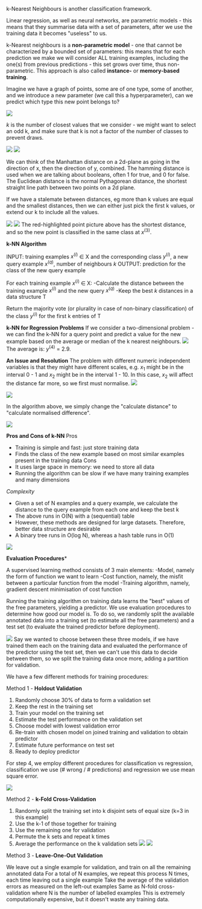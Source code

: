 k-Nearest Neighbours is another classification framework. 

Linear regression, as well as neural networks, are parametric models - this means that they summarise data with a set of parameters, after we use the training data it becomes "useless" to us.

k-Nearest neighbours is a **non-parametric model** - one that cannot be characterized by a bounded set of parameters: this means that for each prediction we make we will consider ALL training examples, including the one(s) from previous predictions - this set grows over time, thus non-parametric. This approach is also called **instance-** or **memory-based training**.

Imagine we have a graph of points, some are of one type, some of another, and we introduce a new parameter (we call this a hyperparameter), can we predict which type this new point belongs to?

![](Images/chrome_JxJfOGNEao.jpg)

*k* is the number of closest values that we consider - we might want to select an odd k, and make sure that k is not a factor of the number of classes to prevent draws.

![](Images/chrome_acHctdYKQd.jpg)
![](Images/chrome_092zQUXgz1.jpg)

We can think of the Manhattan distance on a 2d-plane as going in the direction of x, then the direction of y, combined. The hamming distance is used when we are talking about booleans, often 1 for true, and 0 for false. The Euclidean distance is the normal Pythagorean distance, the shortest straight line path between two points on a 2d plane.

If we have a stalemate between distances, eg more than k values are equal and the smallest distances, then we can either just pick the first k values, or extend our k to include all the values.

![](Images/chrome_IK4SioaUrl.jpg)
![](Images/chrome_Ky3NdnRbxr.jpg)
The red-highlighted point picture above has the shortest distance, and so the new point is classified in the same class at $x^{(3)}$.

**k-NN Algorithm**

INPUT: training examples $x^{(i)}$ $\in$ X and the corresponding class $y^{(i)}$, a new query example $x^{(q)}$, number of neighbours $k$
OUTPUT: prediction for the class of the new query example

For each training example $x^{(i)}$ $\in$ X:
	-Calculate the distance between the training example  $x^{(i)}$ and the new query  $x^{(q)}$ 
	-Keep the best $k$ distances in a data structure T

Return the majority vote (or plurality in case of non-binary classification) of the class $y^{(i)}$ for the first k entries of T

**k-NN for Regression Problems**
If we consider a two-dimensional problem - we can find the k-NN for a query point and predict a value for the new example based on the average or median of the k nearest neighbours. 
![](Images/chrome_B34IZbVKSg.jpg)
The average is: $y^{(4)}$ = 2.9.

**An Issue and Resolution**
The problem with different numeric independent variables is that they might have different scales, e.g. 
$x_1$ might be in the interval 0 - 1 and $x_2$ might be in the interval 1 - 10. In this case, $x_2$ will affect the distance far more, so we first must normalise. 
![](Images/chrome_74WafC4kpB.jpg)

![](Images/chrome_8LVo6sgEUo.jpg)

In the algorithm above, we simply change the "calculate distance" to "calculate normalised difference".

![](Images/chrome_ULdTkA10WM.jpg)

**Pros and Cons of k-NN**
Pros
- Training is simple and fast: just store training data
- Finds the class of the new example based on most similar examples present in the training data
Cons
- It uses large space in memory: we need to store all data
- Running the algorithm can be slow if we have many training examples and many dimensions

*Complexity*
- Given a set of N examples and a query example, we calculate the distance to the query example from each one and keep the best k
- The above runs in O(N) with a (sequential) table
- However, these methods are designed for large datasets. Therefore, better data structure are desirable
- A binary tree runs in O(log N), whereas a hash table runs in O(1)

![](Images/Pasted%20image%2020230329160653.png)

**Evaluation Procedures***

A supervised learning method consists of 3 main elements:
-Model, namely the form of function we want to learn
-Cost function, namely, the misfit between a particular function from the model
-Training algorithm, namely, gradient descent minimisation of cost function

Running the training algorithm on training data learns the "best" values of the free parameters, yielding a predictor. We use evaluation procedures to determine how good our model is. To do so, we randomly split the available annotated data into a training set (to estimate all the free parameters) and a test set (to evaluate the trained predictor before deployment).

![](Images/chrome_fa34lU3thU.jpg)
Say we wanted to choose between these three models, if we have trained them each on the training data and evaluated the performance of the predictor using the test set, then we can't use this data to decide between them, so we split the training data once more, adding a partition for validation.

We have a few different methods for training procedures:

Method 1 - **Holdout Validation**
1. Randomly choose 30% of data to form a validation set
2. Keep the rest in the training set
3. Train your model on the training set
4. Estimate the test performance on the validation set
5. Choose model with lowest validation error
6. Re-train with chosen model on joined training and validation to obtain predictor
7. Estimate future performance on test set
8. Ready to deploy predictor

For step 4, we employ different procedures for classification vs regression, classification we use (# wrong / # predictions) and regression we use mean square error.

![](Images/chrome_XzgtukzOdW.jpg)

Method 2 - **k-Fold Cross-Validation**
1. Randomly split the training set into k disjoint sets of equal size (k=3 in this example)
2. Use the k-1 of those together for training
3. Use the remaining one for validation
4. Permute the k sets and repeat k times
5. Average the performance on the k validation sets
![](Images/chrome_C0AMIbKCsE.jpg)
![](Images/chrome_EiJyzYJRQA.jpg)

Method 3 - **Leave-One-Out Validation**

We leave out a single example for validation, and train on all the remaining annotated data
For a total of N examples, we repeat this process N times, each time leaving out a single example
Take the average of the validation errors as measured on the left-out examples
Same as N-fold cross-validation where N is the number of labelled examples
This is extremely computationally expensive, but it doesn't waste any training data.